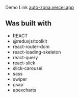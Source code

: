 Demo Link [auto-zona.vercel.app](https://auto-zona.vercel.app)

## **Was built with**
  * REACT
  * @reduxjs/toolkit
  * react-router-dom
  * react-loading-skeleton
  * react-query
  * react-slick
  * slick-carousel
  * sass
  * swiper
  * gsap
  * apexcharts
